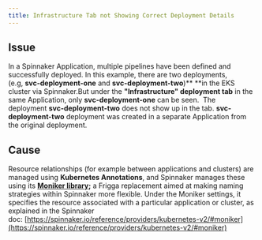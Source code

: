 ```yaml
---
title: Infrastructure Tab not Showing Correct Deployment Details
---
```


## Issue
In a Spinnaker Application, multiple pipelines have been defined and successfully deployed. In this example, there are two deployments, (e.g, **svc-deployment-one** and **svc-deployment-two**)** **in the EKS cluster via Spinnaker.But under the **"Infrastructure" deployment tab** in the same Application, only **svc-deployment-one** can be seen.  The deployment **svc-deployment-two** does not show up in the tab. **svc-deployment-two** deployment was created in a separate Application from the original deployment. 

## Cause
Resource relationships (for example between applications and clusters) are managed using **Kubernetes Annotations**, and Spinnaker manages these using its [**Moniker library**](https://github.com/spinnaker/moniker)**;** a Frigga replacement aimed at making naming strategies within Spinnaker more flexible. Under the Moniker settings, it specifies the resource associated with a particular application or cluster, as explained in the Spinnaker doc: [https://spinnaker.io/reference/providers/kubernetes-v2/#moniker](https://spinnaker.io/reference/providers/kubernetes-v2/#moniker)

